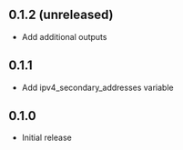 ## 0.1.2 (unreleased)

- Add additional outputs

## 0.1.1

- Add ipv4_secondary_addresses variable

## 0.1.0

- Initial release
